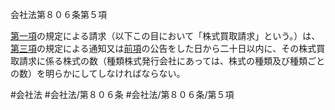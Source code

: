 会社法第８０６条第５項

[第一項](会社法＿＿＿＿第８０６条第１項)の規定による請求（以下この目において「株式買取請求」という。）は、[第三項](会社法＿＿＿＿第８０６条第３項)の規定による通知又は[前項](会社法＿＿＿＿第８０６条第４項)の公告をした日から二十日以内に、その株式買取請求に係る株式の数（種類株式発行会社にあっては、株式の種類及び種類ごとの数）を明らかにしてしなければならない。

#会社法
#会社法/第８０６条
#会社法/第８０６条/第５項
